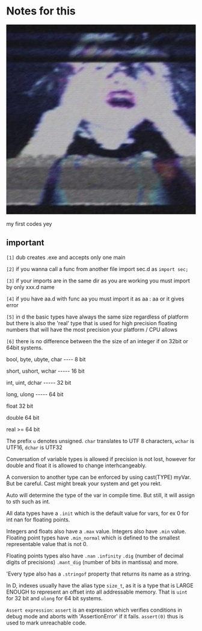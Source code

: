 # Notes for this
<p align="center"> <img src="../imgs/0221e0ab-0ac0-4458-9488-5edcff7031eb.jpg"><p>
my first codes yey

## important

``[1]`` dub creates .exe and accepts only one main

``[2]`` if you wanna call a func from another file import sec.d as `import sec;`

``[3]`` if your imports are in the same dir as you are working you must import by only xxx.d name

``[4]`` if you have aa.d with func aa you must import it as aa : aa or it gives error

``[5]`` in d the basic types have always the same size regardless of platform but there is also the 'real' type that is used for high precision floating numbers that will have the most precision your platform / CPU allows

``[6]`` there is no difference between the the size of an integer if on 32bit or 64bit systems.

bool, byte, ubyte, char ---- 8 bit

short, ushort, wchar ----- 16 bit

int, uint, dchar ----- 32 bit

long, ulong ----- 64 bit

float 32 bit

double 64 bit 

real >= 64 bit

The prefix `u` denotes unsigned. `char` translates to UTF 8 characters, `wchar` is UTF16, `dchar` is UTF32

Conversation of variable types is allowed if precision is not lost,
however for double and float it is allowed to change interhcangeably.

A conversion to another type can be enforced by using cast(TYPE) myVar. But be careful. Cast might break your system and get you rekt.

Auto will determine the type of the var in compile time. But still, it will assign to sth such as int.

All data types have a `.init` which is the default value for vars, for ex 0 for int nan for floating points.

Integers and floats also have a ``.max`` value. Integers also have `.min` value. Floating point types have `.min_normal` which is defined to the smallest representable value that is not 0.

Floating points types also have `.nan` `.infinity` `.dig` (number of decimal digits of precisions) `.mant_dig` (number of bits in mantissa) and more.

'Every type also has a `.stringof` property that returns its name as a string.

In D, indexes usually have the alias type `size_t`, as it is a type that is LARGE ENOUGH to represent an offset into all addressable memory. That is `uint` for 32 bit and `ulong` for 64 bit systems.

`Assert expression`: `assert` is an expression which verifies conditions in debug mode and aborts with 'AssertionError' if it fails. `assert(0)` thus is used to mark unreachable code.
